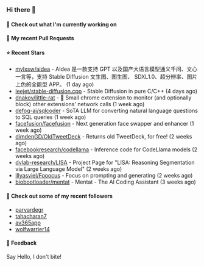 ### Hi there 👋

#### 👷 Check out what I'm currently working on

#### 🔨 My recent Pull Requests


#### ⭐ Recent Stars

- [mylxsw/aidea](https://github.com/mylxsw/aidea) - AIdea 是一款支持 GPT  以及国产大语言模型通义千问、文心一言等，支持 Stable Diffusion 文生图、图生图、 SDXL1.0、超分辨率、图片上色的全能型 APP。 (1 day ago)
- [leejet/stable-diffusion.cpp](https://github.com/leejet/stable-diffusion.cpp) - Stable Diffusion in pure C/C&#43;&#43; (4 days ago)
- [dnakov/little-rat](https://github.com/dnakov/little-rat) - 🐀 Small chrome extension to monitor (and optionally block) other extensions&#39; network calls (1 week ago)
- [defog-ai/sqlcoder](https://github.com/defog-ai/sqlcoder) - SoTA LLM for converting natural language questions to SQL queries (1 week ago)
- [facefusion/facefusion](https://github.com/facefusion/facefusion) - Next generation face swapper and enhancer (1 week ago)
- [dimdenGD/OldTweetDeck](https://github.com/dimdenGD/OldTweetDeck) - Returns old TweetDeck, for free! (2 weeks ago)
- [facebookresearch/codellama](https://github.com/facebookresearch/codellama) - Inference code for CodeLlama models (2 weeks ago)
- [dvlab-research/LISA](https://github.com/dvlab-research/LISA) - Project Page for &#34;LISA: Reasoning Segmentation via Large Language Model&#34; (2 weeks ago)
- [lllyasviel/Fooocus](https://github.com/lllyasviel/Fooocus) - Focus on prompting and generating (2 weeks ago)
- [biobootloader/mentat](https://github.com/biobootloader/mentat) - Mentat - The AI Coding Assistant  (3 weeks ago)

#### 👯 Check out some of my recent followers

- [parvardegr](https://github.com/parvardegr)
- [tahacharan7](https://github.com/tahacharan7)
- [av365app](https://github.com/av365app)
- [wolfwarrier14](https://github.com/wolfwarrier14)

#### 💬 Feedback

Say Hello, I don't bite!